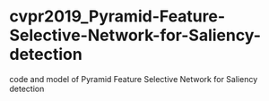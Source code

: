 # cvpr2019_Pyramid-Feature-Selective-Network-for-Saliency-detection
code and model of Pyramid Feature Selective Network for Saliency detection
